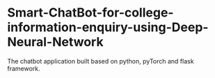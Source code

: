 # Smart-ChatBot-for-college-information-enquiry-using-Deep-Neural-Network
The chatbot application built based on python, pyTorch and flask framework.
